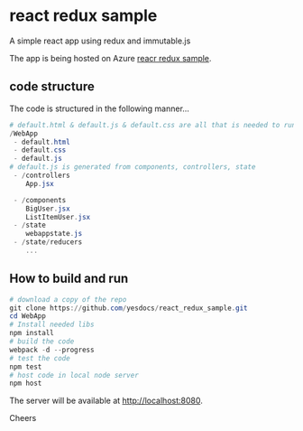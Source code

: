 # react redux sample
A simple react app using redux and immutable.js

The app is being hosted on Azure [reacr redux sample](http://mobile-apps-client).

## code structure
The code is structured in the following manner...
```powershell
# default.html & default.js & default.css are all that is needed to run the site, default.js is a generated file
/WebApp
 - default.html
 - default.css
 - default.js
# default.js is generated from components, controllers, state
 - /controllers
	App.jsx

 - /components
	BigUser.jsx
	ListItemUser.jsx
 - /state
	webappstate.js 
 - /state/reducers
	...
 ```

 ## How to build and run

```powershell
# download a copy of the repo
git clone https://github.com/yesdocs/react_redux_sample.git
cd WebApp
# Install needed libs
npm install
# build the code
webpack -d --progress
# test the code
npm test
# host code in local node server
npm host
```

The server will be available at [http://localhost:8080](http://localhost:8080/).

Cheers
 
 

